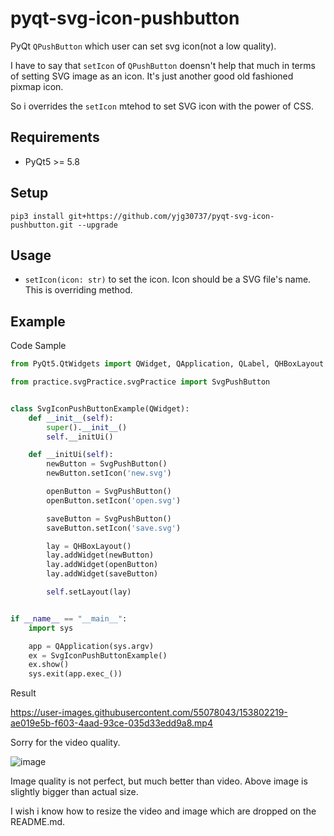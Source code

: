 # pyqt-svg-icon-pushbutton
PyQt ```QPushButton``` which user can set svg icon(not a low quality). 

I have to say that ```setIcon``` of ```QPushButton``` doensn't help that much in terms of setting SVG image as an icon. It's just another good old fashioned pixmap icon. 

So i overrides the ```setIcon``` mtehod to set SVG icon with the power of CSS. 

## Requirements
* PyQt5 >= 5.8

## Setup
```pip3 install git+https://github.com/yjg30737/pyqt-svg-icon-pushbutton.git --upgrade```

## Usage
* ```setIcon(icon: str)``` to set the icon. Icon should be a SVG file's name. This is overriding method.

## Example
Code Sample
```python
from PyQt5.QtWidgets import QWidget, QApplication, QLabel, QHBoxLayout

from practice.svgPractice.svgPractice import SvgPushButton


class SvgIconPushButtonExample(QWidget):
    def __init__(self):
        super().__init__()
        self.__initUi()

    def __initUi(self):
        newButton = SvgPushButton()
        newButton.setIcon('new.svg')

        openButton = SvgPushButton()
        openButton.setIcon('open.svg')

        saveButton = SvgPushButton()
        saveButton.setIcon('save.svg')

        lay = QHBoxLayout()
        lay.addWidget(newButton)
        lay.addWidget(openButton)
        lay.addWidget(saveButton)

        self.setLayout(lay)


if __name__ == "__main__":
    import sys

    app = QApplication(sys.argv)
    ex = SvgIconPushButtonExample()
    ex.show()
    sys.exit(app.exec_())
```

Result

https://user-images.githubusercontent.com/55078043/153802219-ae019e5b-f603-4aad-93ce-035d33edd9a8.mp4

Sorry for the video quality.

![image](https://user-images.githubusercontent.com/55078043/153802633-5517f7ac-3d86-4d7f-b2de-40dbc10a19f8.png)

Image quality is not perfect, but much better than video. Above image is slightly bigger than actual size.

I wish i know how to resize the video and image which are dropped on the README.md.

